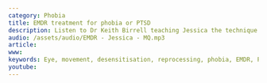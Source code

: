 ```yaml
---
category: Phobia
title: EMDR treatment for phobia or PTSD
description: Listen to Dr Keith Birrell teaching Jessica the technique of EMDR to help her face her phobia of flying
audio: /assets/audio/EMDR - Jessica - MQ.mp3
article: 
www: 
keywords: Eye, movement, desensitisation, reprocessing, phobia, EMDR, PTSD, post-traumatic, stress, disorder, fear, flying
youtube:
--- 
```

